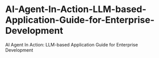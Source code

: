 # AI-Agent-In-Action-LLM-based-Application-Guide-for-Enterprise-Development
AI Agent In Action: LLM-based Application Guide for Enterprise Development
